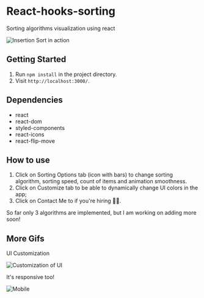 # React-hooks-sorting

Sorting algorithms visualization using react

![Insertion Sort in action](https://media.giphy.com/media/U246I0ACAtgYA3sz0G/giphy.gif)

## Getting Started

1. Run `npm install` in the project directory.
2. Visit `http://localhost:3000/`.

## Dependencies

- react
- react-dom
- styled-components
- react-icons
- react-flip-move

## How to use

1. Click on Sorting Options tab (icon with bars) to change sorting algorithm, sorting speed, count of items and animation smoothness.
2. Click on Customize tab to be able to dynamically change UI colors in the app;
3. Click on Contact Me to if you're hiring 👨‍💻.

So far only 3 algorithms are implemented, but I am working on adding more soon!

## More Gifs

UI Customization

![Customization of UI](https://media.giphy.com/media/ZZl8XmJG0s3mVtmlsI/giphy.gif)

It's responsive too!

![Mobile](https://media.giphy.com/media/Zd0Nd1HO6gXBhI3xCS/giphy.gif)
